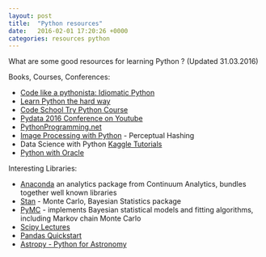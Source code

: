 ```yaml
---
layout: post
title:  "Python resources"
date:   2016-02-01 17:20:26 +0000
categories: resources python
---
```


What are some good resources for learning Python ?
(Updated 31.03.2016)

Books, Courses, Conferences:

* [Code like a pythonista: Idiomatic Python](http://python.net/~goodger/projects/pycon/2007/idiomatic/handout.html)
* [Learn Python the hard way](http://learnpythonthehardway.org/book/)
* [Code School Try Python Course](https://www.codeschool.com/courses/try-python)
* [Pydata 2016 Conference on Youtube](https://www.youtube.com/playlist?list=PLGVZCDnMOq0rzDLHi5WxWmN5vueHU5Ar7)
* [PythonProgramming.net](https://pythonprogramming.net/)
* [Image Processing with Python](http://blog.iconfinder.com/detecting-duplicate-images-using-python/) - Perceptual Hashing
* Data Science with Python [Kaggle Tutorials](https://www.kaggle.com/wiki/Tutorials)
* [Python with Oracle](http://www.oracle.com/technetwork/articles/dsl/python-091105.html)

Interesting Libraries:

* [Anaconda](https://www.continuum.io/downloads) an analytics package from Continuum Analytics, bundles together well known libraries
* [Stan](http://mc-stan.org/) - Monte Carlo, Bayesian Statistics package
* [PyMC](https://pymc-devs.github.io/pymc/index.html) - implements Bayesian statistical models and fitting algorithms, including Markov chain Monte Carlo
* [Scipy Lectures](http://www.scipy-lectures.org/index.html)
* [Pandas Quickstart](http://pandas.pydata.org/pandas-docs/stable/10min.html)
* [Astropy - Python for Astronomy](http://www.astropy.org/)
